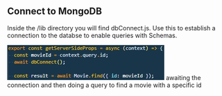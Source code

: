 ## Connect to MongoDB

Inside the /lib directory you will find dbConnect.js. Use this to establish a connection to the databse to enable queries with Schemas.

![example of connection and query](public/static/code1.jpg)
awaiting the connection and then doing a query to find a movie with a specific id
